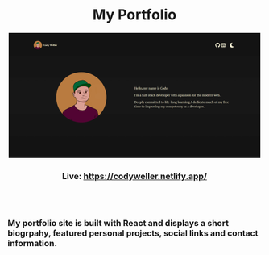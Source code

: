 <h1 align="center">My Portfolio</h1>

<p align="center">
  <img src="https://github.com/Cudderson/portfolio/blob/main/portfolio/src/assets/images/portfolio-1.png" alt="portfolio screenshot">
  <h3 align="center">Live: <a href="https://codyweller.netlify.app/">https://codyweller.netlify.app/</a></h3>
</p>

<br>
<br>

<p>
  <h3>My portfolio site is built with React and displays a short biogrpahy, featured personal projects, social links and contact information.</h3>
</p>
